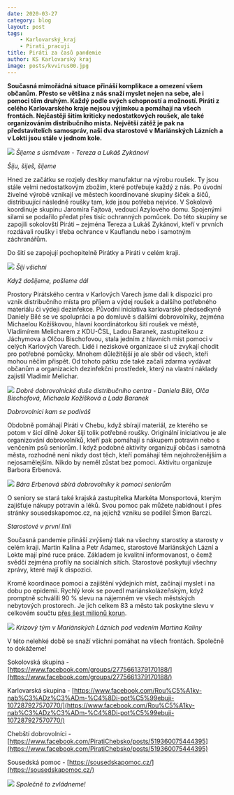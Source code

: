 ```yaml
---
date: 2020-03-27
category: blog
layout: post
tags:
    - Karlovarský_kraj
    - Pirati_pracuji
title: Piráti za časů pandemie
author: KS Karlovarský kraj
image: posts/kvvirus00.jpg
---
```

**Současná mimořádná situace přináší komplikace a omezení všem občanům. Přesto se většina z nás snaží myslet nejen na sebe, ale i pomoci těm druhým. Každý podle svých schopností a možností. Piráti z celého Karlovarského kraje nejsou výjimkou a pomáhají na všech frontách. Nejčastěji šitím kriticky nedostatkových roušek, ale také organizováním distribučního místa. Největší zátěž je pak na představitelích samospráv, naši dva starostové v Mariánských Lázních a v Lokti jsou stále v jednom kole.**

![](/assets/img/posts/kvvirus01.jpg)
*Šijeme s úsměvem - Tereza a Lukáš Zykánovi*

*Šiju, šiješ, šijeme*

Hned ze začátku se rozjely desítky manufaktur na výrobu roušek. Ty jsou stále velmi nedostatkovým zbožím, které potřebuje každý z nás. Po úvodní živelné výrobě vznikají ve městech koordinované skupiny šiček a šičů, distribuující následně roušky tam, kde jsou potřeba nejvíce. V Sokolově koordinuje skupinu Jaromíra Fajtová, vedoucí Azylového domu. Spojenými silami se podařilo předat přes tisíc ochranných pomůcek. Do této skupiny se zapojili sokolovští Piráti – zejména Tereza a Lukáš Zykánovi, kteří v prvních rozdávali roušky i třeba ochrance v Kauflandu nebo i samotným záchranářům.

Do šití se zapojují pochopitelně Pirátky a Piráti v celém kraji.

![](/assets/img/posts/kvvirus02.jpg)
*Šijí všichni*

*Když došijeme, pošleme dál*

Prostory Pirátského centra v Karlových Varech jsme dali k dispozici pro vznik distribučního místa pro příjem a výdej roušek a dalšího potřebného materiálu či výdeji dezinfekce. Původní iniciativa karlovarské předsedkyně Daniely Bílé se ve spolupráci a po domluvě s dalšími dobrovolníky, zejména Michaelou Kožíškovou, hlavní koordinátorkou šití roušek ve městě, Vladimírem Melicharem z KDU-ČSL, Ladou Baranek, zastupitelkou z Jáchymova a Olčou Bischofovou, stala jedním z hlavních míst pomoci v celých Karlových Varech. Lidé i neziskové organizace si už zvykají chodit pro potřebné pomůcky. Mnohem důležitější je ale sběr od všech, kteří mohou něčím přispět. Od tohoto pátku zde také začali zdarma vydávat občanům a organizacích dezinfekční prostředek, který na vlastní náklady zajistil Vladimír Melichar.

![](/assets/img/posts/kvvirus03.jpg)
*Dobré dobrovolnické duše distribučního centra - Daniela Bílá, Olča Bischofová, Michaela Kožíšková a Lada Baranek*

*Dobrovolníci kam se podíváš*

Obdobně pomáhají Piráti v Chebu, když sbírají materiál, ze kterého se potom v šicí dílně Joker šijí tolik potřebné roušky. Originální iniciativou je ale organizování dobrovolníků, kteří pak pomáhají s nákupem potravin nebo s venčením psů seniorům. I když podobné aktivity organizují občas i samotná města, rozhodně není nikdy dost těch, kteří pomáhají těm nejohroženějším a nejosamělejším. Nikdo by neměl zůstat bez pomoci. Aktivitu organizuje Barbora Erbenová.

![](/assets/img/posts/kvvirus04.jpg)
*Bára Erbenová sbírá dobrovolníky k pomoci seniorům*

O seniory se stará také krajská zastupitelka Markéta Monsportová, kterým zajišťuje nákupy potravin a léků. Svou pomoc pak můžete nabídnout i přes stránky sousedskapomoc.cz, na jejichž vzniku se podílel Šimon Barczi.

*Starostové v první linii*

Současná pandemie přináší zvýšený tlak na všechny starostky a starosty v celém kraji. Martin Kalina a Petr Adamec, starostové Mariánských Lázní a Lokte mají plné ruce práce. Základem je kvalitní informovanost, o čemž svědčí zejména profily na sociálních sítích. Starostové poskytují všechny zprávy, které mají k dispozici.

Kromě koordinace pomoci a zajištění výdejních míst, začínají myslet i na dobu po epidemii. Rychlý krok se povedl mariánskolázeňským, když promptně schválili 90 % slevu na nájemném ve všech městských nebytových prostorech. Je jich celkem 83 a město tak poskytne slevu v celkovém součtu [přes šest milionů korun](https://www.muml.cz/novinky/schvaleni-slev-na-najemnem-nebytovych-prostor-v-majetku-mesta-marianske-lazne-2117cs.html).

![](/assets/img/posts/kvvirus05.jpg)
*Krizový tým v Mariánských Lázních pod vedením Martina Kaliny*

V této nelehké době se snaží všichni pomáhat na všech frontách. Společně to dokážeme!

Sokolovská skupina - [https://www.facebook.com/groups/2775661379170188/](https://www.facebook.com/groups/2775661379170188/)

Karlovarská skupina - [https://www.facebook.com/Rou%C5%A1ky-nab%C3%ADz%C3%ADm-%C4%8Di-pot%C5%99ebuji-107287927570770/](https://www.facebook.com/Rou%C5%A1ky-nab%C3%ADz%C3%ADm-%C4%8Di-pot%C5%99ebuji-107287927570770/)

Chebští dobrovolníci - [https://www.facebook.com/PiratiChebsko/posts/519360075444395](https://www.facebook.com/PiratiChebsko/posts/519360075444395)

Sousedská pomoc - [https://sousedskapomoc.cz/](https://sousedskapomoc.cz/)

![](/assets/img/posts/kvvirus06.jpg)
*Společně to zvládneme!*
